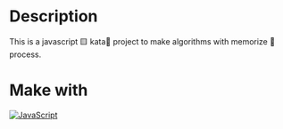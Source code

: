 # Description
This is a javascript 🟨 kata🥋 project to make algorithms with memorize 🧠 process.

# Make with
[![JavaScript](https://img.shields.io/badge/javascript-ead547?style=for-the-badge&logo=javascript&logoColor=white&labelColor=000000)]()